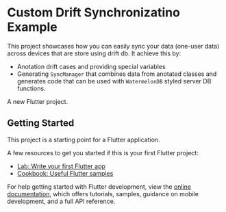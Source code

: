 # Custom Drift Synchronizatino Example

This project showcases how you can easily sync your data (one-user data) across devices that are store using drift db. It achieve this by:

- Anotation drift cases and providing special variables
- Generating `SyncManager` that combines data from anotated classes and generates code that can be used with  `WatermelonDB` styled server DB functions.



A new Flutter project.

## Getting Started

This project is a starting point for a Flutter application.

A few resources to get you started if this is your first Flutter project:

- [Lab: Write your first Flutter app](https://docs.flutter.dev/get-started/codelab)
- [Cookbook: Useful Flutter samples](https://docs.flutter.dev/cookbook)

For help getting started with Flutter development, view the
[online documentation](https://docs.flutter.dev/), which offers tutorials,
samples, guidance on mobile development, and a full API reference.
